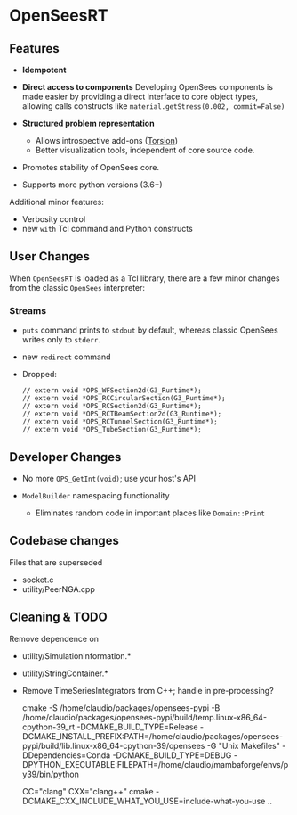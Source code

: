 # OpenSeesRT

## Features

- **Idempotent**

- **Direct access to components** Developing OpenSees components
  is made easier by providing a direct interface to core object
  types, allowing calls constructs like `material.getStress(0.002, commit=False)`

- **Structured problem representation**

  - Allows introspective add-ons ([Torsion]())
  - Better visualization tools, independent of core source code.

- Promotes stability of OpenSees core.
- Supports more python versions (3.6+)

Additional minor features:
- Verbosity control
- new `with` Tcl command and Python constructs


## User Changes

When `OpenSeesRT` is loaded as a Tcl library, there are a few minor
changes from the classic `OpenSees` interpreter:

### Streams

- `puts` command prints to `stdout` by default, whereas classic OpenSees
  writes only to `stderr`.

- new `redirect` command

- Dropped:

      // extern void *OPS_WFSection2d(G3_Runtime*);
      // extern void *OPS_RCCircularSection(G3_Runtime*);
      // extern void *OPS_RCSection2d(G3_Runtime*);
      // extern void *OPS_RCTBeamSection2d(G3_Runtime*);
      // extern void *OPS_RCTunnelSection(G3_Runtime*);
      // extern void *OPS_TubeSection(G3_Runtime*);

## Developer Changes

- No more `OPS_GetInt(void)`; use your host's API

- `ModelBuilder` namespacing functionality

  - Eliminates random code in important places like `Domain::Print`


## Codebase changes

Files that are superseded

- socket.c
- utility/PeerNGA.cpp

## Cleaning & TODO

Remove dependence on

- utility/SimulationInformation.\*
- utility/StringContainer.\*

- Remove TimeSeriesIntegrators from C++; handle in pre-processing?

  
  cmake -S /home/claudio/packages/opensees-pypi -B /home/claudio/packages/opensees-pypi/build/temp.linux-x86_64-cpython-39_rt -DCMAKE_BUILD_TYPE=Release -DCMAKE_INSTALL_PREFIX:PATH=/home/claudio/packages/opensees-pypi/build/lib.linux-x86_64-cpython-39/opensees -G "Unix Makefiles" -DDependencies=Conda -DCMAKE_BUILD_TYPE=DEBUG -DPYTHON_EXECUTABLE:FILEPATH=/home/claudio/mambaforge/envs/py39/bin/python

  CC="clang" CXX="clang++" cmake -DCMAKE_CXX_INCLUDE_WHAT_YOU_USE=include-what-you-use ..


